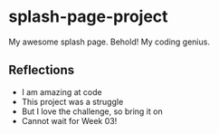 # splash-page-project

My awesome splash page. Behold! My coding genius.

## Reflections

- I am amazing at code
- This project was a struggle
- But I love the challenge, so bring it on
- Cannot wait for Week 03!
